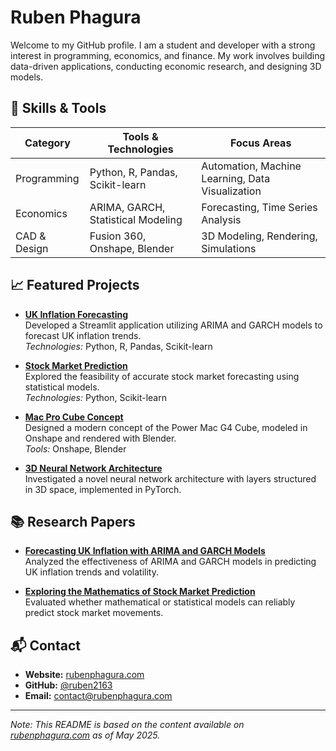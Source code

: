 # Ruben Phagura 

Welcome to my GitHub profile. I am a student and developer with a strong interest in programming, economics, and finance. My work involves building data-driven applications, conducting economic research, and designing 3D models.

## 🔧 Skills & Tools

| Category       | Tools & Technologies                     | Focus Areas                          |
|----------------|------------------------------------------|--------------------------------------|
| Programming    | Python, R, Pandas, Scikit-learn          | Automation, Machine Learning, Data Visualization |
| Economics      | ARIMA, GARCH, Statistical Modeling       | Forecasting, Time Series Analysis    |
| CAD & Design   | Fusion 360, Onshape, Blender             | 3D Modeling, Rendering, Simulations  |

## 📈 Featured Projects

- **[UK Inflation Forecasting](https://rubenphagura-uk-inflation.streamlit.app)**  
  Developed a Streamlit application utilizing ARIMA and GARCH models to forecast UK inflation trends.  
  *Technologies:* Python, R, Pandas, Scikit-learn

- **[Stock Market Prediction](https://rubenphagura-market-prediction.streamlit.app)**  
  Explored the feasibility of accurate stock market forecasting using statistical models.  
  *Technologies:* Python, Scikit-learn

- **[Mac Pro Cube Concept](https://www.rubenphagura.com/projects/mac-pro-cube/)**  
  Designed a modern concept of the Power Mac G4 Cube, modeled in Onshape and rendered with Blender.  
  *Tools:* Onshape, Blender

- **[3D Neural Network Architecture](https://www.rubenphagura.com/projects/3d-networks/)**  
  Investigated a novel neural network architecture with layers structured in 3D space, implemented in PyTorch.

## 📚 Research Papers

- **[Forecasting UK Inflation with ARIMA and GARCH Models](https://www.rubenphagura.com/rubens-economics/forecasting-uk-inflation/)**  
  Analyzed the effectiveness of ARIMA and GARCH models in predicting UK inflation trends and volatility.

- **[Exploring the Mathematics of Stock Market Prediction](https://www.rubenphagura.com/rubens-economics/stock-market-prediction/)**  
  Evaluated whether mathematical or statistical models can reliably predict stock market movements.

## 📬 Contact

- **Website:** [rubenphagura.com](https://rubenphagura.com)
- **GitHub:** [@ruben2163](https://github.com/ruben2163)
- **Email:** contact@rubenphagura.com

---

*Note: This README is based on the content available on [rubenphagura.com](https://rubenphagura.com) as of May 2025.*
